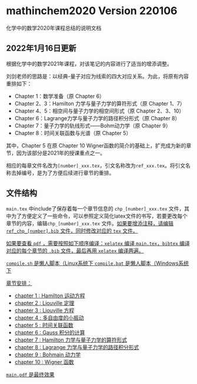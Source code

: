 # mathinchem2020 Version 220106

化学中的数学2020年课程总结的说明文档

## 2022年1月16日更新

根据化学中的数学2021年课程，对该笔记的内容进行了适当的增添调整。

刘剑老师的思路是：以经典-量子对应为线索的四大对应关系。为此，将原有内容重排如下：

- Chapter 1：数学准备（原 Chapter 6）
- Chapter 2、3：Hamilton 力学与量子力学的算符形式（原 Chapter 1、7）
- Chapter 4、5：相空间与量子力学的相空间形式（原 Chapter 2、3、10）
- Chapter 6：Lagrange力学与量子力学的路径积分形式（原 Chapter 8）
- Chapter 7：量子力学的轨线形式——Bohm动力学（原 Chapter 9）
- Chapter 8：时间关联函数与光谱（原 Chapter 5）

其中，Chapter 5 在原 Chapter 10 Wigner函数的简介的基础上，扩充成为新的章节，因为该部分是2021年的授课重点之一。

相应的每章文件名改为`[number]_xxx.tex`，引文名称改为`ref_xxx.tex`。将引文名称去掉编号，是为了方便后续进行章节的重排。

## 文件结构

`main.tex` 中include了保存着每一个章节信息的 `chp_[number]_xxx.tex` 文件，其中为了方便定义了一些命令，可以参照定义简化latex文件的书写，若要更改每个章节的内容，编辑`chp_[number]_xxx.tex`  文件</u>。<u>如果要增添注释，请编辑 `ref_chp_[number].bib` 文件，同时修改对应的 `tex` 文件。

如果要查看 `pdf` ，需要按照如下顺序编译：`xelatex` 编译 `main.tex`，`bibtex` 编译对应的每个章节的 `.bib` 文件，最后再用 `xelatex` 编译两遍。 

`compile.sh` 是懒人脚本（Linux系统下
`compile.bat` 是懒人脚本（Windows系统下

章节安排：

- chapter 1 : Hamilton 运动方程
- chapter 2 : Liouville 定理
- chapter 3 : Liouville 方程
- chapter 4 : 多自由度的小振动
- chapter 5 : 时间关联函数
- chapter 6 : Gauss 积分的计算
- chapter 7 : Hamilton 力学与量子力学的算符形式
- chapter 8 : Lagrange 力学与量子力学的路径积分形式
- chapter 9 : Bohmain 动力学
- chapter 10 : Wigner 函数

`main.pdf` 是最终效果




